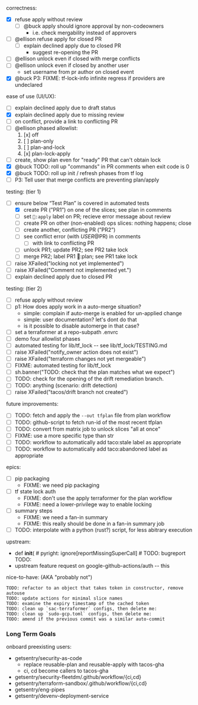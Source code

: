 correctness:

- [x] refuse apply without review
  - [ ] @buck apply should ignore approval by non-codeowners
    - i.e. check mergability instead of approvers
- [ ] @ellison refuse apply for closed PR
  - [ ] explain declined apply due to closed PR
    - suggest re-opening the PR
- [ ] @ellison unlock even if closed with merge conflicts
- [ ] @ellison unlock even if closed by another user
  - set username from pr author on closed event
- [x] @buck P3: FIXME: tf-lock-info infinite regress if providers are undeclared

ease of use (UI/UX):

- [ ] explain declined apply due to draft status
- [x] explain declined apply due to missing review
- [ ] on conflict, provide a link to conflicting PR
- [ ] @ellison phased allowlist:
  1.  [x] off
  2.  [ ] plan-only
  3.  [ ] plan-and-lock
  4.  [x] plan-lock-apply
- [ ] create, show plan even for "ready" PR that can't obtain lock
- [x] @buck TODO: roll up "commands" in PR comments when exit code is 0
- [x] @buck TODO: roll up init / refresh phases from tf log
- [ ] P3: Tell user that merge conflicts are preventing plan/apply

testing: (tier 1)

- [ ] ensure below “Test Plan” is covered in automated tests
  - [x] create PR (”PR1”) on one of the slices; see plan in comments
  - [ ] set `🌮:apply` label on PR; recieve error message about review
  - [ ] create PR on other (non-enabled) ops slices: nothing happens; close
  - [ ] create another, conflicting PR (”PR2”)
  - [ ] see conflict error (with $USER@$PR) in comments
    - [ ] with link to conflicting PR
  - [ ] unlock PR1; update PR2; see PR2 take lock
  - [ ] merge PR2; label PR1 :taco::plan; see PR1 take lock
- [ ] raise XFailed("locking not yet implemented")
- [ ] raise XFailed("Comment not implemented yet.")
- [ ] explain declined apply due to closed PR

testing: (tier 2)

- [ ] refuse apply without review
- [ ] p1: How does apply work in a auto-merge situation?
  - simple: complain if auto-merge is enabled for un-applied change
  - simple: user documentation? let's dont do that
  - is it possible to disable automerge in that case?
- [ ] set a terraformer at a repo-subpath .envrc
- [ ] demo four allowlist phases
- [ ] automated testing for lib/tf_lock -- see lib/tf_lock/TESTING.md
- [ ] raise XFailed("notify_owner action does not exist")
- [ ] raise XFailed("terraform changes not yet mergeable")
- [ ] FIXME: automated testing for lib/tf_lock
- [ ] sh.banner("TODO: check that the plan matches what we expect")
- [ ] TODO: check for the opening of the drift remediation branch.
- [ ] TODO: anything (scenario: drift detection)
- [ ] raise XFailed("tacos/drift branch not created")

future improvements:

- [ ] TODO: fetch and apply the `--out tfplan` file from plan workflow
- [ ] TODO: github-script to fetch run-id of the most recent tfplan
- [ ] TODO: convert from matrix job to unlock slices "all at once"
- [ ] FIXME: use a more specific type than str
- [ ] TODO: workflow to automatically add taco:stale label as appropriate
- [ ] TODO: workflow to automatically add taco:abandoned label as appropriate

epics:

- [ ] pip packaging
  - FIXME: we need pip packaging
- [ ] tf state lock auth
  - FIXME: don't use the apply terraformer for the plan workflow
  - FIXME: need a lower-privilege way to enable locking
- [ ] summary steps
  - FIXME: we need a fan-in summary
  - FIXME: this really should be done in a fan-in summary job
- [ ] TODO: interpolate with a python (rust?) script, for less abitrary
      execution

upstream:

- def **init**( # pyright: ignore[reportMissingSuperCall] # TODO: bugreport
  TODO:
- upstream feature request on google-github-actions/auth -- this

nice-to-have: (AKA "probably not")

```
TODO: refactor to an object that takes token in constructor, remove autouse
TODO: update actions for minimal slice names
TODO: examine the expiry timestamp of the cached token
TODO: clean up `sac-terraformer` configs, then delete me:
TODO: clean up `sudo-gcp.toml` configs, then delete me:
TODO: amend if the previous commit was a similar auto-commit
```

### Long Term Goals

onboard preexisting users:

- getsentry/security-as-code
  - replace reusable-plan and reusable-apply with tacos-gha
  - ci, cd become callers to tacos-gha
- getsentry/security-fleetdm/.github/workflow/{ci,cd}
- getsentry/terraform-sandbox/.github/workflow/{ci,cd}
- getsentry/eng-pipes
- getsentry/devenv-deployment-service
